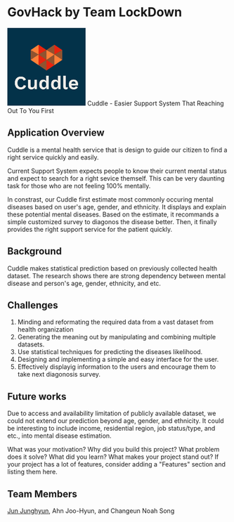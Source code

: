 # GovHack by Team LockDown
<img src="logo1.png" alt="My cool logo"/>
Cuddle - Easier Support System That Reaching Out To You First

## Application Overview
Cuddle is a mental health service that is design to guide our citizen to find a right service quickly and easily.

Current Support System expects people to know their current mental status and expect to search for a right sevice themself.
This can be very daunting task for those who are not feeling 100% mentally.

In constrast, our Cuddle first estimate most commonly occuring mental diseases based on user's age, gender, and ethnicity.
It displays and explain these potential mental diseases.
Based on the estimate, it recommands a simple customized survey to diagonos the disease better.
Then, it finally provides the right support service for the patient quickly.

## Background
Cuddle makes statistical prediction based on previously collected health dataset.
The research shows there are strong dependency between mental disease and person's age, gender, ethnicity, and etc.

## Challenges
1. Minding and reformating the required data from a vast dataset from health organization
2. Generating the meaning out by manipulating and combining multiple datasets.
3. Use statistical techniques for predicting the diseases likelihood.
4. Designing and implementing a simple and easy interface for the user.
5. Effectively displayig information to the users and encourage them to take next diagonosis survey.

## Future works
Due to access and availability limitation of publicly available dataset, we could not extend our prediction beyond age, gender, and ethnicity.
It could be interesting to include income, residential region, job status/type, and etc., into mental disease estimation.

What was your motivation?
Why did you build this project?
What problem does it solve?
What did you learn?
What makes your project stand out? If your project has a lot of features, consider adding a "Features" section and listing them here.

## Team Members
[Jun Junghyun](https://www.linkedin.com/in/junjunghyun), 
Ahn Joo-Hyun, 
and Changeun Noah Song
